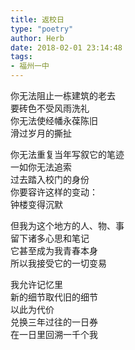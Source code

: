 ```yaml
---  
title: 返校日  
type: "poetry"  
author: Herb  
date: 2018-02-01 23:14:48  
tags:
- 福州一中
---  
```

你无法阻止一栋建筑的老去  
要砖色不受风雨洗礼  
你无法使经幡永葆陈旧  
滑过岁月的撕扯  

你无法重复当年写叙它的笔迹  
一如你无法追索  
过去踏入校门的身份  
你要容许这样的变动：  
钟楼变得沉默  

但我为这个地方的人、物、事  
留下诸多心思和笔记  
它甚至成为我青春本身  
所以我接受它的一切变易  

我允许记忆里  
新的细节取代旧的细节  
以此为代价  
兑换三年过往的一日券  
在一日里回溯一千个我